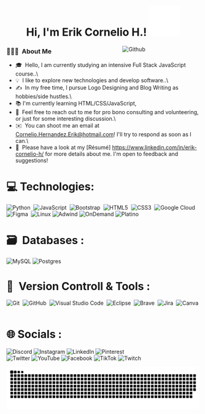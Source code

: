   
 <h1 align="center">
  Hi, I'm Erik Cornelio H.! 
  <img src="https://github.com/Kathryn-Jie/Kathryn-Jie/blob/main/wave.gif" width="80px"/>
</h1>


<img width="40%" align="right" alt="Github" src="https://i.imgur.com/QlVTmF6.gif"> 







<!-- - Hi, I'm Erik Cornelio H.!!!-->


### 👨🏻‍💻 &nbsp;About Me

- 🎓 &nbsp;Hello, I am currently studying an intensive Full Stack JavaScript course..\
- 💡 &nbsp;I like to explore new technologies and develop software..\
- ✍️ &nbsp;In my free time, I pursue Logo Designing and Blog Writing as hobbies/side hustles.\
- 📚 I'm currently learning HTML/CSS/JavaScript,
- 💬 &nbsp;Feel free to reach out to me for pro bono consulting and volunteering, or just for some interesting discussion.\
- ✉️ &nbsp;You can shoot me an email at Cornelio.Hernandez.Erik@hotmail.com! I'll try to respond as soon as I can.\
- 📄 &nbsp;Please have a look at my [Résumé] https://www.linkedin.com/in/erik-cornelio-h/ for more details about me. I'm open to feedback and suggestions!

 




# 💻 **Technologies**:

![Python](https://img.shields.io/badge/python-3670A0?style=for-the-badge&logo=python&logoColor=ffdd54)&nbsp;
![JavaScript](https://img.shields.io/badge/javascript-%23323330.svg?style=for-the-badge&logo=javascript&logoColor=%23F7DF1E)&nbsp;
![Bootstrap](https://img.shields.io/badge/bootstrap-%23563D7C.svg?style=for-the-badge&logo=bootstrap&logoColor=white)&nbsp;
![HTML5](https://img.shields.io/badge/html5-%23E34F26.svg?style=for-the-badge&logo=html5&logoColor=white)&nbsp;
![CSS3](https://img.shields.io/badge/css3-%231572B6.svg?style=for-the-badge&logo=css3&logoColor=white)&nbsp;
![Google Cloud](https://img.shields.io/badge/GoogleCloud-%234285F4.svg?style=for-the-badge&logo=google-cloud&logoColor=white)&nbsp;
![Figma](https://img.shields.io/badge/figma-%23F24E1E.svg?style=for-the-badge&logo=figma&logoColor=white)&nbsp;
![Linux](https://img.shields.io/badge/Linux-FCC624?style=for-the-badge&logo=linux&logoColor=black)
![Adwind](https://img.shields.io/badge/Adwind–Remote%20Access%20Tool-grey?style=for-the-badge&logo=java&logoColor=white)
![OnDemand](https://img.shields.io/badge/OnDemand-blue?style=for-the-badge&logo=cloudflare&logoColor=white)
![Platino](https://img.shields.io/badge/Platino-%23E5E4E2.svg?style=for-the-badge&logo=minutemailer&logoColor=black)




# 🗃 **&nbsp;Databases** :

![MySQL](https://img.shields.io/badge/mysql-%2300f6d2.svg?style=for-the-badge&logo=mysql&logoColor=white)
![Postgres](https://img.shields.io/badge/postgres-%23316192.svg?style=for-the-badge&logo=postgresql&logoColor=white)&nbsp;



# 🧰 **&nbsp;Version Controll & Tools** :

![Git](https://img.shields.io/badge/git-%23F05033.svg?style=for-the-badge&logo=git&logoColor=white)&nbsp;
![GitHub](https://img.shields.io/badge/github-%23121011.svg?style=for-the-badge&logo=github&logoColor=white)&nbsp;
![Visual Studio Code](https://img.shields.io/badge/Visual%20Studio%20Code-0078d7.svg?style=for-the-badge&logo=visual-studio-code&logoColor=white)&nbsp;
![Eclipse](https://img.shields.io/badge/Eclipse-FE7A16.svg?style=for-the-badge&logo=Eclipse&logoColor=white)&nbsp;
![Brave](https://img.shields.io/badge/Brave-FB542B?style=for-the-badge&logo=Brave&logoColor=white)&nbsp;
![Jira](https://img.shields.io/badge/jira-%230A0FFF.svg?style=for-the-badge&logo=jira&logoColor=white)&nbsp;
![Canva](https://img.shields.io/badge/Canva-%2300C4CC.svg?style=for-the-badge&logo=Canva&logoColor=white)&nbsp;



# 🌐 **Socials** :

![Discord](https://img.shields.io/badge/Discord-%237289DA.svg?&style=for-the-badge&logo=discord&logoColor=white) 
![Instagram](https://img.shields.io/badge/Instagram-%23E4405F.svg?&style=for-the-badge&logo=Instagram&logoColor=white) 
![LinkedIn](https://img.shields.io/badge/LinkedIn-%230077B5.svg?&style=for-the-badge&logo=linkedin&logoColor=white) 
![Pinterest](https://img.shields.io/badge/Pinterest-%23E60023.svg?&style=for-the-badge&logo=Pinterest&logoColor=white)  
![Twitter](https://img.shields.io/badge/Twitter-%231DA1F2.svg?&style=for-the-badge&logo=Twitter&logoColor=white) 
![YouTube](https://img.shields.io/badge/YouTube-%23FF0000.svg?&style=for-the-badge&logo=YouTube&logoColor=white) 
![Facebook](https://img.shields.io/badge/Facebook-%231877F2.svg?&style=for-the-badge&logo=facebook&logoColor=white) 
![TikTok](https://img.shields.io/badge/TikTok-%23000000.svg?&style=for-the-badge&logo=tiktok&logoColor=white)
![Twitch](https://img.shields.io/badge/Twitch-9146FF?style=for-the-badge&logo=twitch&logoColor=white)


<p align="center">
  <img  src="https://raw.githubusercontent.com/iscpatricio92/iscpatricio92/main/resources/img/github-contribution-grid-snake.svg"
    alt="iscpatricio92" />
</p>
 


